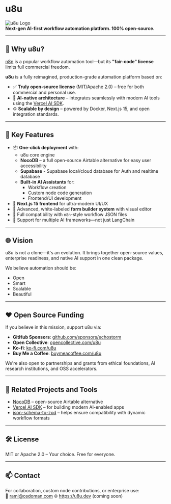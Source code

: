 # u8u

![u8u Logo](https://u8u.dev/logo.png)  
**Next-gen AI-first workflow automation platform. 100% open-source.**

---

## 🚀 Why u8u?

[n8n](https://n8n.io) is a popular workflow automation tool—but its **"fair-code" license** limits full commercial freedom.

**u8u** is a fully reimagined, production-grade automation platform based on:

- ✅ **Truly open-source license** (MIT/Apache 2.0) – free for both commercial and personal use.
- 🧠 **AI-native architecture** – integrates seamlessly with modern AI tools using the [Vercel AI SDK](https://sdk.vercel.ai).
- ⚙️ **Scalable by design** – powered by Docker, Next.js 15, and open integration standards.

---

## 🔧 Key Features

- 📦 **One-click deployment** with:
  - u8u core engine
  - **NocoDB** – a full open-source Airtable alternative for easy user accessibility
  - **Supabase** - Supabase local/cloud database for Auth and realtime database 
  - **Built-in AI Assistants** for:
    - Workflow creation
    - Custom node code generation
    - Frontend/UI development
- 🧱 **Next.js 15 frontend** for ultra-modern UI/UX
- 🧩 Advanced, white-labeled **form builder system** with visual editor
- 🔄 Full compatibility with `n8n`-style workflow JSON files
- 🤖 Support for multiple AI frameworks—not just LangChain

---

## 🌐 Vision

u8u is not a clone—it's an evolution. It brings together open-source values, enterprise readiness, and native AI support in one clean package.

We believe automation should be:

- Open  
- Smart  
- Scalable  
- Beautiful  

---

## ❤️ Open Source Funding

If you believe in this mission, support u8u via:

- **GitHub Sponsors**: [github.com/sponsors/echostorm](https://github.com/sponsors/echostorm)  
- **Open Collective**: [opencollective.com/u8u](https://opencollective.com/u8u)  
- **Ko-fi**: [ko-fi.com/u8u](https://ko-fi.com/u8u)  
- **Buy Me a Coffee**: [buymeacoffee.com/u8u](https://buymeacoffee.com/u8u)

We're also open to partnerships and grants from ethical foundations, AI research institutions, and OSS accelerators.

---

## 🔗 Related Projects and Tools

- [NocoDB](https://github.com/nocodb/nocodb) – open-source Airtable alternative  
- [Vercel AI SDK](https://sdk.vercel.ai) – for building modern AI-enabled apps  
- [json-schema-to-zod](https://github.com/StefanTerdell/json-schema-to-zod) – helps ensure compatibility with dynamic workflow formats

---

## 🛠️ License

MIT or Apache 2.0 – Your choice. Free for everyone.

---

## 📫 Contact

For collaboration, custom node contributions, or enterprise use:  
📧 rami@osdoman.com
🌐 https://u8u.dev (coming soon)
